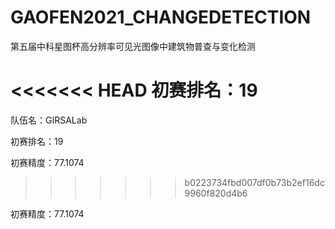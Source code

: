 # GAOFEN2021_CHANGEDETECTION
第五届中科星图杯高分辨率可见光图像中建筑物普查与变化检测

<<<<<<< HEAD
初赛排名：19
=======

队伍名：GIRSALab

初赛排名：19

初赛精度：77.1074

>>>>>>> b0223734fbd007df0b73b2ef16dc9960f820d4b6

初赛精度：77.1074
